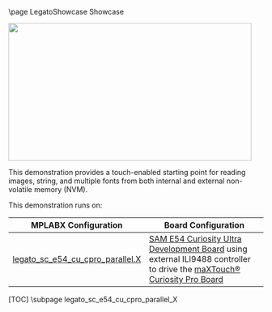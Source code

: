 \page LegatoShowcase Showcase

<img src="legato_showcase.png" width="480" height="272" />

This demonstration provides a touch-enabled starting point for reading images, string, and multiple fonts from both internal and external non-volatile memory (NVM).

This demonstration runs on: 

| MPLABX Configuration | Board Configuration |
| -------------------- | ------------------- |
| [legato_sc_e54_cu_cpro_parallel.X](legato_sc_e54_cu_cpro_parallel_X.html) | [SAM E54 Curiosity Ultra Development Board](https://www.microchip.com/Developmenttools/ProductDetails/DM320210) using external ILI9488 controller to drive the [maXTouch® Curiosity Pro Board](https://www.microchip.com/Developmenttools/ProductDetails/AC320007) |

[TOC]
\subpage legato_sc_e54_cu_cpro_parallel_X
